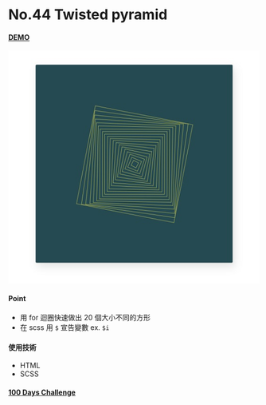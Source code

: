 # No.44 Twisted pyramid

#### [DEMO](https://kaochihyu.github.io/100-days-css-challenge/no.44/index.html)
![image](https://github.com/kaochihyu/100-days-css-challenge/blob/master/DEMO/no.44.jpg)

#### Point
- 用 for 迴圈快速做出 20 個大小不同的方形
- 在 scss 用 `$` 宣告變數 ex. `$i`

#### 使用技術
* HTML
* SCSS

#### [100 Days Challenge](https://100dayscss.com/)


